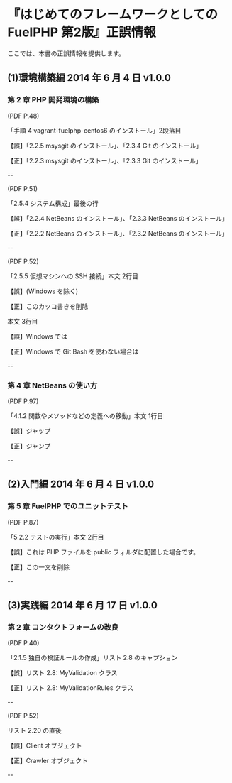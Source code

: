 # 『はじめてのフレームワークとしての FuelPHP 第2版』正誤情報

ここでは、本書の正誤情報を提供します。

## (1)環境構築編 2014 年 6 月 4 日 v1.0.0

### 第 2 章 PHP 開発環境の構築

(PDF P.48)

「手順 4 vagrant-fuelphp-centos6 のインストール」2段落目

【誤】「2.2.5 msysgit のインストール」、「2.3.4 Git のインストール」

【正】「2.2.3 msysgit のインストール」、「2.3.3 Git のインストール」

--

(PDF P.51)

「2.5.4 システム構成」最後の行

【誤】「2.2.4 NetBeans のインストール」、「2.3.3 NetBeans のインストール」

【正】「2.2.2 NetBeans のインストール」、「2.3.2 NetBeans のインストール」

--

(PDF P.52)

「2.5.5 仮想マシンへの SSH 接続」本文 2行目

【誤】(Windows を除く)

【正】このカッコ書きを削除

本文 3行目

【誤】Windows では

【正】Windows で Git Bash を使わない場合は

--

### 第 4 章 NetBeans の使い方

(PDF P.97)

「4.1.2 関数やメソッドなどの定義への移動」本文 1行目

【誤】ジャップ

【正】ジャンプ

--

## (2)入門編 2014 年 6 月 4 日 v1.0.0

### 第 5 章 FuelPHP でのユニットテスト

(PDF P.87)

「5.2.2 テストの実行」本文 2行目

【誤】これは PHP ファイルを public フォルダに配置した場合です。

【正】この一文を削除

--

## (3)実践編 2014 年 6 月 17 日 v1.0.0

### 第 2 章 コンタクトフォームの改良

(PDF P.40)

「2.1.5 独自の検証ルールの作成」リスト 2.8 のキャプション

【誤】リスト 2.8: MyValidation クラス

【正】リスト 2.8: MyValidationRules クラス

--

(PDF P.52)

リスト 2.20 の直後

【誤】Client オブジェクト

【正】Crawler オブジェクト

--

